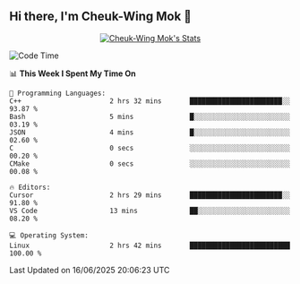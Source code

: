 ## Hi there, I'm Cheuk-Wing Mok 👋

<!--
**mozro0327/mozro0327** is a ✨ _special_ ✨ repository because its `README.md` (this file) appears on your GitHub profile.

Here are some ideas to get you started:

- 🔭 I’m currently working on ...
- 🌱 I’m currently learning ...
- 👯 I’m looking to collaborate on ...
- 🤔 I’m looking for help with ...
- 💬 Ask me about ...
- 📫 How to reach me: ...
- 😄 Pronouns: ...
- ⚡ Fun fact: ...
-->

<p align="center">
  <a href="https://github.com/mozro0327" class="rich-diff-level-one">
    <img src="https://github-readme-stats.vercel.app/api?username=mozro0327&title_color=333&text_color=777" alt="Cheuk-Wing Mok's Stats" >
    <!-- &hide=issues
    <img src="https://github-readme-stats.vercel.app/api?username=mozro0327&hide=issues&title_color=333&text_color=777" alt="Cheuk-Wing Mok's Stats" >
    -->
  </a>
</p>

<!--START_SECTION:waka-->
![Code Time](http://img.shields.io/badge/Code%20Time-3%2C480%20hrs%2032%20mins-blue)

📊 **This Week I Spent My Time On** 

```text
💬 Programming Languages: 
C++                      2 hrs 32 mins       ███████████████████████░░   93.87 % 
Bash                     5 mins              █░░░░░░░░░░░░░░░░░░░░░░░░   03.19 % 
JSON                     4 mins              █░░░░░░░░░░░░░░░░░░░░░░░░   02.60 % 
C                        0 secs              ░░░░░░░░░░░░░░░░░░░░░░░░░   00.20 % 
CMake                    0 secs              ░░░░░░░░░░░░░░░░░░░░░░░░░   00.08 % 

🔥 Editors: 
Cursor                   2 hrs 29 mins       ███████████████████████░░   91.80 % 
VS Code                  13 mins             ██░░░░░░░░░░░░░░░░░░░░░░░   08.20 % 

💻 Operating System: 
Linux                    2 hrs 42 mins       █████████████████████████   100.00 % 
```


 Last Updated on 16/06/2025 20:06:23 UTC
<!--END_SECTION:waka-->
